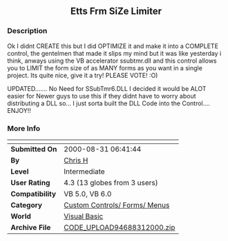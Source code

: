 ﻿<div align="center">

## Etts Frm SiZe Limiter


</div>

### Description

Ok I didnt CREATE this but I did OPTIMIZE it and make it into a COMPLETE control, the gentelmen that made it slips my mind but it was like yesterday i think, anways using the VB accelerator ssubtmr.dll and this control allows you to LIMIT the form size of as MANY forms as you want in a single project. Its quite nice, give it a try! PLEASE VOTE! :O)

UPDATED....... No Need for SSubTmr6.DLL I decided it would be ALOT easier for Newer guys to use this if they didnt have to worry about distributing a DLL so... I just sorta built the DLL Code into the Control.... ENJOY!!
 
### More Info
 


<span>             |<span>
---                |---
**Submitted On**   |2000-08-31 06:41:44
**By**             |[Chris H](https://github.com/Planet-Source-Code/PSCIndex/blob/master/ByAuthor/chris-h.md)
**Level**          |Intermediate
**User Rating**    |4.3 (13 globes from 3 users)
**Compatibility**  |VB 5\.0, VB 6\.0
**Category**       |[Custom Controls/ Forms/  Menus](https://github.com/Planet-Source-Code/PSCIndex/blob/master/ByCategory/custom-controls-forms-menus__1-4.md)
**World**          |[Visual Basic](https://github.com/Planet-Source-Code/PSCIndex/blob/master/ByWorld/visual-basic.md)
**Archive File**   |[CODE\_UPLOAD94688312000\.zip](https://github.com/Planet-Source-Code/chris-h-etts-frm-size-limiter__1-11126/archive/master.zip)








